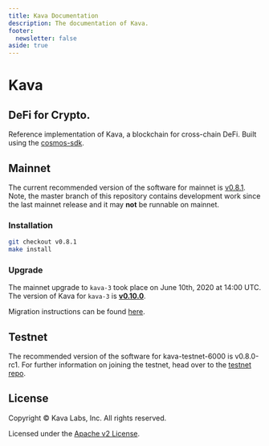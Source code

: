```yaml
---
title: Kava Documentation
description: The documentation of Kava.
footer:
  newsletter: false
aside: true
---
```


# Kava

## DeFi for Crypto.

Reference implementation of Kava, a blockchain for cross-chain DeFi. Built using the [cosmos-sdk](https://github.com/cosmos/cosmos-sdk).

## Mainnet

The current recommended version of the software for mainnet is [v0.8.1](https://github.com/Kava-Labs/kava/releases/tag/v0.8.1). Note, the master branch of this repository contains development work since the last mainnet release and it may **not** be runnable on mainnet.

### Installation

```bash
git checkout v0.8.1
make install
```

### Upgrade

The mainnet upgrade to `kava-3` took place on June 10th, 2020 at 14:00 UTC. The version of Kava for `kava-3` is [__v0.10.0__](https://github.com/Kava-Labs/kava/releases/tag/v0.10.0).

Migration instructions can be found [here](https://github.com/Kava-Labs/kava/blob/v0.10.0/contrib/kava-3/migration.md).

## Testnet

The recommended version of the software for kava-testnet-6000 is v0.8.0-rc1. For further information on joining the testnet, head over to the [testnet repo](https://github.com/Kava-Labs/kava-testnets).

## License

Copyright © Kava Labs, Inc. All rights reserved.

Licensed under the [Apache v2 License](LICENSE.md).
